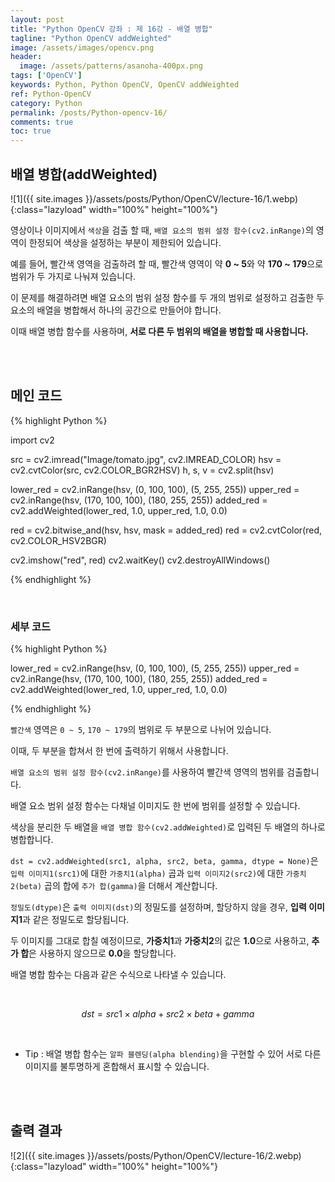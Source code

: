 ```yaml
---
layout: post
title: "Python OpenCV 강좌 : 제 16강 - 배열 병합"
tagline: "Python OpenCV addWeighted"
image: /assets/images/opencv.png
header:
  image: /assets/patterns/asanoha-400px.png
tags: ['OpenCV']
keywords: Python, Python OpenCV, OpenCV addWeighted
ref: Python-OpenCV
category: Python
permalink: /posts/Python-opencv-16/
comments: true
toc: true
---
```


## 배열 병합(addWeighted)

![1]({{ site.images }}/assets/posts/Python/OpenCV/lecture-16/1.webp){:class="lazyload" width="100%" height="100%"}

영상이나 이미지에서 `색상`을 검출 할 때, `배열 요소의 범위 설정 함수(cv2.inRange)`의 영역이 한정되어 색상을 설정하는 부분이 제한되어 있습니다.

예를 들어, 빨간색 영역을 검출하려 할 때, 빨간색 영역이 약 **0 ~ 5**와 약 **170 ~ 179**으로 범위가 두 가지로 나눠져 있습니다.

이 문제를 해결하려면 배열 요소의 범위 설정 함수를 두 개의 범위로 설정하고 검출한 두 요소의 배열을 병합해서 하나의 공간으로 만들어야 합니다.

이때 배열 병합 함수를 사용하며, **서로 다른 두 범위의 배열을 병합할 때 사용합니다.**

<br>
<br>

## 메인 코드

{% highlight Python %}

import cv2

src = cv2.imread("Image/tomato.jpg", cv2.IMREAD_COLOR)
hsv = cv2.cvtColor(src, cv2.COLOR_BGR2HSV)
h, s, v = cv2.split(hsv)

lower_red = cv2.inRange(hsv, (0, 100, 100), (5, 255, 255))
upper_red = cv2.inRange(hsv, (170, 100, 100), (180, 255, 255))
added_red = cv2.addWeighted(lower_red, 1.0, upper_red, 1.0, 0.0)

red = cv2.bitwise_and(hsv, hsv, mask = added_red)
red = cv2.cvtColor(red, cv2.COLOR_HSV2BGR)

cv2.imshow("red", red)
cv2.waitKey()
cv2.destroyAllWindows()

{% endhighlight %}

<br>

### 세부 코드

{% highlight Python %}

lower_red = cv2.inRange(hsv, (0, 100, 100), (5, 255, 255))
upper_red = cv2.inRange(hsv, (170, 100, 100), (180, 255, 255))
added_red = cv2.addWeighted(lower_red, 1.0, upper_red, 1.0, 0.0)

{% endhighlight %}

`빨간색` 영역은 `0 ~ 5`, `170 ~ 179`의 범위로 두 부분으로 나뉘어 있습니다.

이때, 두 부분을 합쳐서 한 번에 출력하기 위해서 사용합니다.

`배열 요소의 범위 설정 함수(cv2.inRange)`를 사용하여 빨간색 영역의 범위를 검출합니다.

배열 요소 범위 설정 함수는 다채널 이미지도 한 번에 범위를 설정할 수 있습니다.

색상을 분리한 두 배열을 `배열 병합 함수(cv2.addWeighted)`로 입력된 두 배열의 하나로 병합합니다.

`dst = cv2.addWeighted(src1, alpha, src2, beta, gamma, dtype = None)`은 `입력 이미지1(src1)`에 대한 `가중치1(alpha)` 곱과 `입력 이미지2(src2)`에 대한 `가중치2(beta)` 곱의 합에 `추가 합(gamma)`을 더해서 계산합니다.

`정밀도(dtype)`은 `출력 이미지(dst)`의 정밀도를 설정하며, 할당하지 않을 경우, **입력 이미지1**과 같은 정밀도로 할당됩니다.

두 이미지를 그대로 합칠 예정이므로, **가중치1**과 **가중치2**의 값은 **1.0**으로 사용하고, **추가 합**은 사용하지 않으므로 **0.0**을 할당합니다.

배열 병합 함수는 다음과 같은 수식으로 나타낼 수 있습니다.

<br>

$$ dst = src1 \times alpha + src2 \times beta + gamma $$

<br>

- Tip : 배열 병합 함수는 `알파 블렌딩(alpha blending)`을 구현할 수 있어 서로 다른 이미지를 불투명하게 혼합해서 표시할 수 있습니다.

<br>
<br>

## 출력 결과

![2]({{ site.images }}/assets/posts/Python/OpenCV/lecture-16/2.webp){:class="lazyload" width="100%" height="100%"}
